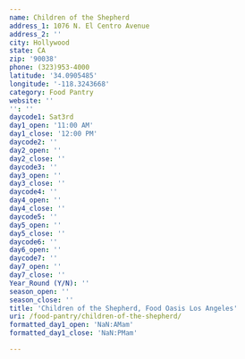 ```yaml
---
name: Children of the Shepherd
address_1: 1076 N. El Centro Avenue
address_2: ''
city: Hollywood
state: CA
zip: '90038'
phone: (323)953-4000
latitude: '34.0905485'
longitude: '-118.3243668'
category: Food Pantry
website: ''
'': ''
daycode1: Sat3rd
day1_open: '11:00 AM'
day1_close: '12:00 PM'
daycode2: ''
day2_open: ''
day2_close: ''
daycode3: ''
day3_open: ''
day3_close: ''
daycode4: ''
day4_open: ''
day4_close: ''
daycode5: ''
day5_open: ''
day5_close: ''
daycode6: ''
day6_open: ''
daycode7: ''
day7_open: ''
day7_close: ''
Year_Round (Y/N): ''
season_open: ''
season_close: ''
title: 'Children of the Shepherd, Food Oasis Los Angeles'
uri: /food-pantry/children-of-the-shepherd/
formatted_day1_open: 'NaN:AMam'
formatted_day1_close: 'NaN:PMam'

---
```

